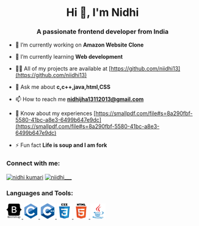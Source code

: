 <h1 align="center">Hi 👋, I'm Nidhi</h1>
<h3 align="center">A passionate frontend developer from India</h3>

- 🔭 I’m currently working on **Amazon Website Clone**

- 🌱 I’m currently learning **Web development**

- 👨‍💻 All of my projects are available at [https://github.com/niidhi13](https://github.com/niidhi13)

- 💬 Ask me about **c,c++,java,html,CSS**

- 📫 How to reach me **nidhijha13112013@gmail.com**

- 📄 Know about my experiences [https://smallpdf.com/file#s=8a290fbf-5580-41bc-a8e3-6499b647e9dc](https://smallpdf.com/file#s=8a290fbf-5580-41bc-a8e3-6499b647e9dc)

- ⚡ Fun fact **Life is soup and I am fork**

<h3 align="left">Connect with me:</h3>
<p align="left">
<a href="https://linkedin.com/in/nidhi kumari" target="blank"><img align="center" src="https://raw.githubusercontent.com/rahuldkjain/github-profile-readme-generator/master/src/images/icons/Social/linked-in-alt.svg" alt="nidhi kumari" height="30" width="40" /></a>
<a href="https://instagram.com/niidhi___" target="blank"><img align="center" src="https://raw.githubusercontent.com/rahuldkjain/github-profile-readme-generator/master/src/images/icons/Social/instagram.svg" alt="niidhi___" height="30" width="40" /></a>
</p>

<h3 align="left">Languages and Tools:</h3>
<p align="left"> <a href="https://getbootstrap.com" target="_blank" rel="noreferrer"> <img src="https://raw.githubusercontent.com/devicons/devicon/master/icons/bootstrap/bootstrap-plain-wordmark.svg" alt="bootstrap" width="40" height="40"/> </a> <a href="https://www.cprogramming.com/" target="_blank" rel="noreferrer"> <img src="https://raw.githubusercontent.com/devicons/devicon/master/icons/c/c-original.svg" alt="c" width="40" height="40"/> </a> <a href="https://www.w3schools.com/cpp/" target="_blank" rel="noreferrer"> <img src="https://raw.githubusercontent.com/devicons/devicon/master/icons/cplusplus/cplusplus-original.svg" alt="cplusplus" width="40" height="40"/> </a> <a href="https://www.w3schools.com/css/" target="_blank" rel="noreferrer"> <img src="https://raw.githubusercontent.com/devicons/devicon/master/icons/css3/css3-original-wordmark.svg" alt="css3" width="40" height="40"/> </a> <a href="https://www.w3.org/html/" target="_blank" rel="noreferrer"> <img src="https://raw.githubusercontent.com/devicons/devicon/master/icons/html5/html5-original-wordmark.svg" alt="html5" width="40" height="40"/> </a> <a href="https://www.java.com" target="_blank" rel="noreferrer"> <img src="https://raw.githubusercontent.com/devicons/devicon/master/icons/java/java-original.svg" alt="java" width="40" height="40"/> </a> </p>
